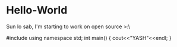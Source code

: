 # Hello-World
Sun lo sab, I'm starting to work on open source >:\



#include<iostream>
using namespace std;
int main()
  {
cout<<"YASH"<<endl;
  }
